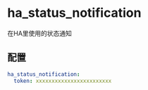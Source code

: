 # ha_status_notification
在HA里使用的状态通知

## 配置
```yaml
ha_status_notification:
  token: xxxxxxxxxxxxxxxxxxxxxxxx
```

